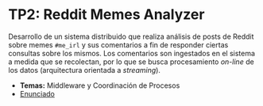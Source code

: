 # TP2: Reddit Memes Analyzer

<!-- [![TP2 CI](https://github.com/mauro7x/distribuidos/actions/workflows/tp2_ci.yaml/badge.svg)](https://github.com/mauro7x/distribuidos/actions/workflows/tp2_ci.yaml) -->

Desarrollo de un sistema distribuido que realiza análisis de posts de Reddit sobre memes `#me_irl` y sus comentarios a fin de responder ciertas consultas sobre los mismos. Los comentarios son ingestados en el sistema a medida que se recolectan, por lo que se busca procesamiento _on-line_ de los datos (arquitectura orientada a _streaming_).

- **Temas:** Middleware y Coordinación de Procesos
- [Enunciado](./docs/Enunciado.pdf)
